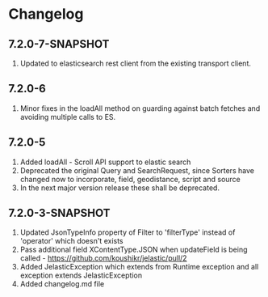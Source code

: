 # Changelog

## 7.2.0-7-SNAPSHOT
1. Updated to elasticsearch rest client from the existing transport client.

## 7.2.0-6
1. Minor fixes in the loadAll method on guarding against batch fetches and avoiding multiple calls to ES. 

## 7.2.0-5
1. Added loadAll - Scroll API support to elastic search
2. Deprecated the original Query and SearchRequest, since Sorters have changed now to incorporate, field, geodistance, script and source
3. In the next major version release these shall be deprecated.

##  7.2.0-3-SNAPSHOT
1. Updated JsonTypeInfo property of Filter to 'filterType' instead of 'operator' which doesn't exists
2. Pass additional field XContentType.JSON when updateField is being called -  https://github.com/koushikr/jelastic/pull/2
3. Added JelasticException which extends from Runtime exception and all exception extends JelasticException
4. Added changelog.md file





